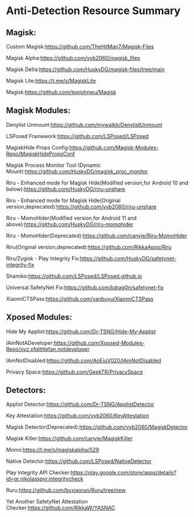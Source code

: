 # Anti-Detection Resource Summary

## Magisk:
Custom Magisk:https://github.com/TheHitMan7/Magisk-Files

Magisk Alpha:https://github.com/vvb2060/magisk_files

Magisk Delta:https://github.com/HuskyDG/magisk-files/tree/main

Magisk Lite:https://t.me/s/MagiskLite

Magisk:https://github.com/topjohnwu/Magisk

## Magisk Modules:
Denylist Unmount:https://github.com/mywalkb/DenylistUnmount

LSPosed Framework:https://github.com/LSPosed/LSPosed

MagiskHide Props Config:https://github.com/Magisk-Modules-Repo/MagiskHidePropsConf

Magisk Process Monitor Tool (Dynamic Mount):https://github.com/HuskyDG/magisk_proc_monitor

Riru - Enhanced mode for Magisk Hide(Modified version,for Android 10 and below):https://github.com/HuskyDG/riru-unshare

Riru - Enhanced mode for Magisk Hide(Original version,deprecated):https://github.com/vvb2060/riru-unshare

Riru - MomoHider(Modified version,for Android 11 and above):https://github.com/HuskyDG/riru-momohider

Riru - MomoHider(Deprecated):https://github.com/canyie/Riru-MomoHider

Riru(Original version,deprecated):https://github.com/RikkaApps/Riru

Riru/Zygisk - Play Integrity Fix:https://github.com/HuskyDG/safetynet-integrity-fix

Shamiko:https://github.com/LSPosed/LSPosed.github.io

Universal SafetyNet Fix:https://github.com/kdrag0n/safetynet-fix

XiaomiCTSPass:https://github.com/yanbuyu/XiaomiCTSPass

## Xposed Modules:
Hide My Applist:https://github.com/Dr-TSNG/Hide-My-Applist

IAmNotADeveloper:https://github.com/Xposed-Modules-Repo/xyz.xfqlittlefan.notdeveloper

IAmNotDisabled:https://github.com/AoEiuV020/IAmNotDisabled

Privacy Space:https://github.com/GeekTR/PrivacySpace

## Detectors:
Applist Detector:https://github.com/Dr-TSNG/ApplistDetector

Key Attestation:https://github.com/vvb2060/KeyAttestation

Magisk Detector(Deprecated):https://github.com/vvb2060/MagiskDetector

Magisk Killer:https://github.com/canyie/MagiskKiller

Momo:https://t.me/s/magiskalpha/529

Native Detector:https://github.com/LSPosed/NativeDetector

Play Integrity API Checker:https://play.google.com/store/apps/details?id=gr.nikolasspyr.integritycheck

Ruru:https://github.com/byxiaorun/Ruru/tree/new

Yet Another SafetyNet Attestation Checker:https://github.com/RikkaW/YASNAC
